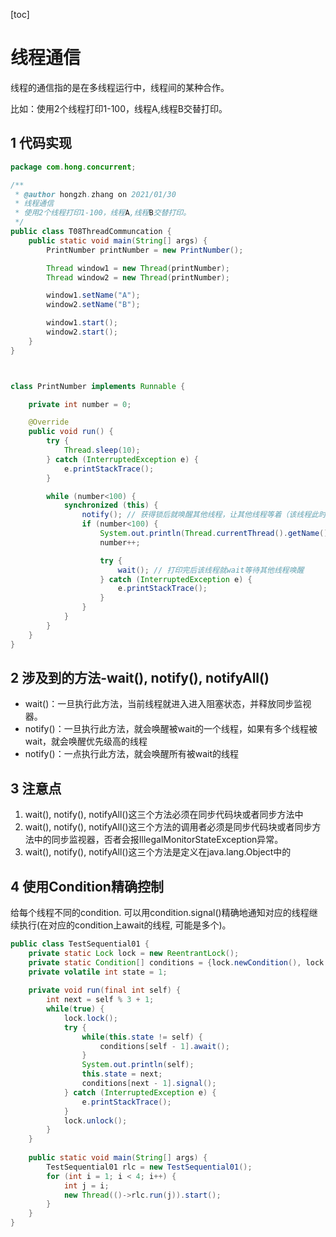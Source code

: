 [toc]

# 线程通信

线程的通信指的是在多线程运行中，线程间的某种合作。

比如：使用2个线程打印1-100，线程A,线程B交替打印。

## 1 代码实现

```java
package com.hong.concurrent;

/**
 * @author hongzh.zhang on 2021/01/30
 * 线程通信
 * 使用2个线程打印1-100，线程A,线程B交替打印。
 */
public class T08ThreadCommuncation {
    public static void main(String[] args) {
        PrintNumber printNumber = new PrintNumber();

        Thread window1 = new Thread(printNumber);
        Thread window2 = new Thread(printNumber);

        window1.setName("A");
        window2.setName("B");

        window1.start();
        window2.start();
    }
}



class PrintNumber implements Runnable {

    private int number = 0;

    @Override
    public void run() {
        try {
            Thread.sleep(10);
        } catch (InterruptedException e) {
            e.printStackTrace();
        }

        while (number<100) {
            synchronized (this) {
                notify(); // 获得锁后就唤醒其他线程，让其他线程等着（该线程此时获得锁，其他线程只有等到锁释放后才能拿到锁）
                if (number<100) {
                    System.out.println(Thread.currentThread().getName() + " : " + number);
                    number++;

                    try {
                        wait(); // 打印完后该线程就wait等待其他线程唤醒
                    } catch (InterruptedException e) {
                        e.printStackTrace();
                    }
                }
            }
        }
    }
}
```

## 2 涉及到的方法-wait(), notify(), notifyAll()

- wait()：一旦执行此方法，当前线程就进入进入阻塞状态，并释放同步监视器。
- notify()：一旦执行此方法，就会唤醒被wait的一个线程，如果有多个线程被wait，就会唤醒优先级高的线程
- notify()：一点执行此方法，就会唤醒所有被wait的线程

## 3 注意点

1. wait(), notify(), notifyAll()这三个方法必须在同步代码块或者同步方法中
2. wait(), notify(), notifyAll()这三个方法的调用者必须是同步代码块或者同步方法中的同步监视器，否者会报IllegalMonitorStateException异常。
3. wait(), notify(), notifyAll()这三个方法是定义在java.lang.Object中的

## 4 使用Condition精确控制

给每个线程不同的condition. 可以用condition.signal()精确地通知对应的线程继续执行(在对应的condition上await的线程, 可能是多个)。

```java
public class TestSequential01 {
    private static Lock lock = new ReentrantLock();
    private static Condition[] conditions = {lock.newCondition(), lock.newCondition(), lock.newCondition()};
    private volatile int state = 1;
 
    private void run(final int self) {
        int next = self % 3 + 1;
        while(true) {
            lock.lock();
            try {
                while(this.state != self) {
                    conditions[self - 1].await();
                }
                System.out.println(self);
                this.state = next;
                conditions[next - 1].signal();
            } catch (InterruptedException e) {
                e.printStackTrace();
            }
            lock.unlock();
        }
    }
 
    public static void main(String[] args) {
        TestSequential01 rlc = new TestSequential01();
        for (int i = 1; i < 4; i++) {
            int j = i;
            new Thread(()->rlc.run(j)).start();
        }
    }
}
```


